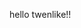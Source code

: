 <!--
 * @Description: 
 * @Author: twenlike
 * @Date: 2023-05-03 22:48:40
 * @LastEditTime: 2023-05-03 22:49:28
 * @LastEditors: twenlike
-->
hello twenlike!!